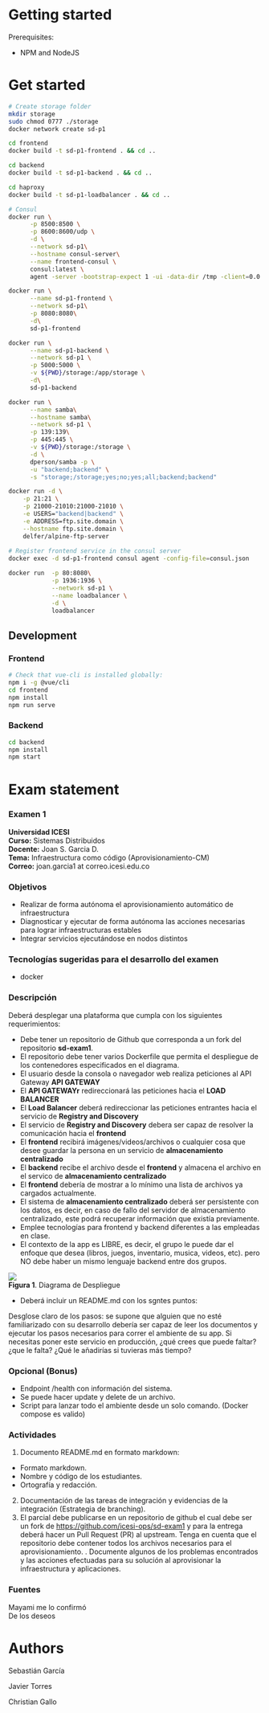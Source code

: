 # Getting started

Prerequisites:

* NPM and NodeJS

# Get started

~~~bash
# Create storage folder 
mkdir storage
sudo chmod 0777 ./storage
docker network create sd-p1

cd frontend
docker build -t sd-p1-frontend . && cd ..

cd backend 
docker build -t sd-p1-backend . && cd ..

cd haproxy
docker build -t sd-p1-loadbalancer . && cd ..

# Consul
docker run \
      -p 8500:8500 \
      -p 8600:8600/udp \
      -d \
      --network sd-p1\
      --hostname consul-server\
      --name frontend-consul \
      consul:latest \
      agent -server -bootstrap-expect 1 -ui -data-dir /tmp -client=0.0.0.0

docker run \
      --name sd-p1-frontend \
      --network sd-p1\
      -p 8080:8080\
      -d\
      sd-p1-frontend

docker run \
      --name sd-p1-backend \
      --network sd-p1 \
      -p 5000:5000 \
      -v ${PWD}/storage:/app/storage \
      -d\
      sd-p1-backend

docker run \
      --name samba\
      --hostname samba\
      --network sd-p1 \
      -p 139:139\
      -p 445:445 \
      -v ${PWD}/storage:/storage \
      -d \
      dperson/samba -p \
      -u "backend;backend" \
      -s "storage;/storage;yes;no;yes;all;backend;backend"

docker run -d \
    -p 21:21 \
    -p 21000-21010:21000-21010 \
    -e USERS="backend|backend" \
    -e ADDRESS=ftp.site.domain \
    --hostname ftp.site.domain \
    delfer/alpine-ftp-server
    
# Register frontend service in the consul server
docker exec -d sd-p1-frontend consul agent -config-file=consul.json

docker run  -p 80:8080\
            -p 1936:1936 \
            --network sd-p1 \
            --name loadbalancer \
            -d \
            loadbalancer
~~~

## Development 
### Frontend 

~~~bash
# Check that vue-cli is installed globally:
npm i -g @vue/cli 
cd frontend 
npm install
npm run serve
~~~
### Backend

~~~bash
cd backend
npm install
npm start
~~~

# Exam statement 
### Examen 1
**Universidad ICESI**  
**Curso:** Sistemas Distribuidos  
**Docente:** Joan S. Garcia D.  
**Tema:** Infraestructura como código (Aprovisionamiento-CM)  
**Correo:** joan.garcia1 at correo.icesi.edu.co

### Objetivos
* Realizar de forma autónoma el aprovisionamiento automático de infraestructura
* Diagnosticar y ejecutar de forma autónoma las acciones necesarias para lograr infraestructuras estables
* Integrar servicios ejecutándose en nodos distintos


### Tecnologías sugeridas para el desarrollo del examen
* docker

### Descripción
Deberá desplegar una plataforma que cumpla con los siguientes requerimientos:

* Debe tener un repositorio de Github que corresponda a un fork del repositorio **sd-exam1**.
* El repositorio debe tener varios Dockerfile que permita el despliegue de los contenedores especificados en el diagrama.
* El usuario desde la consola o navegador web realiza peticiones al API Gateway **API GATEWAY**
* El **API GATEWAYr** redireccionará las peticiones hacia el **LOAD BALANCER**
* El **Load Balancer** deberá redireccionar las peticiones entrantes hacia el servicio de **Registry and Discovery**
* El servicio de **Registry and Discovery** debera ser capaz de resolver la comunicación hacia el **frontend**
* El **frontend** recibirá imágenes/videos/archivos o cualquier cosa que desee guardar la persona en un servicio de **almacenamiento centralizado**
* El **backend** recibe el archivo desde el **frontend** y almacena el archivo en el servico de **almacenamiento centralizado**
* El **frontend** debería de mostrar a lo mínimo una lista de archivos ya cargados actualmente.
* El sistema de **almacenamiento centralizado** deberá ser persistente con los datos, es decir, en caso de fallo del servidor de almacenamiento centralizado, este podrá recuperar información que existía previamente.
* Emplee tecnologías para frontend y backend diferentes a las empleadas en clase.
* El contexto de la app es LIBRE, es decir, el grupo le puede dar el enfoque que desea (libros, juegos, inventario, musica, videos, etc). pero NO debe haber un mismo lenguaje backend entre dos grupos.

![](https://i.ibb.co/hWyQCRp/midter1-drawio.png)  
**Figura 1**. Diagrama de Despliegue

* Deberá incluir un README.md con los sgntes puntos:

Desglose claro de los pasos: se supone que alguien que no esté familiarizado con su desarrollo debería ser capaz de leer los documentos y ejecutar los pasos necesarios para correr el ambiente de su app.
Si necesitas poner este servicio en producción, ¿qué crees que puede faltar? ¿que le falta? ¿Qué le añadirías si tuvieras más tiempo?

### Opcional (Bonus)
* Endpoint /health con información del sistema.
* Se puede hacer update y delete de un archivo.
* Script para lanzar todo el ambiente desde un solo comando. (Docker compose es valido)


### Actividades
1. Documento README.md en formato markdown:  
  * Formato markdown.
  * Nombre y código de los estudiantes.
  * Ortografía y redacción.
2. Documentación de las tareas de integración y evidencias de la integración (Estrategia de branching).
3. El parcial debe publicarse en un repositorio de github el cual debe ser un fork de https://github.com/icesi-ops/sd-exam1 y para la entrega deberá hacer un Pull Request (PR) al upstream. Tenga en cuenta que el repositorio debe contener todos los archivos necesarios para el aprovisionamiento.
. Documente algunos de los problemas encontrados y las acciones efectuadas para su solución al aprovisionar la infraestructura y aplicaciones.

### Fuentes
Mayami me lo confirmó  
De los deseos

# Authors

Sebastián García

Javier Torres 

Christian Gallo 